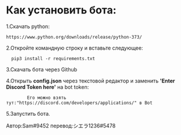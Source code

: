 # Как установить бота:

1.Скачать python:

	https://www.python.org/downloads/release/python-373/

2.Откройте командную строку и вставьте следующее:

	  pip3 install -r requirements.txt
  
3.Скачать бота через Github

4.Открыть **config.json** через текстовой редактор и заменить **'Enter Discord Token here'** на bot token:

            Его можно взять тут:"https://discord.com/developers/applications/" в Bot

5.Запустить бота.

Автор:Sam#9452 перевод:シエラ1236#5478
